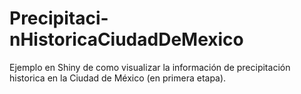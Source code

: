 # Precipitaci-nHistoricaCiudadDeMexico
Ejemplo en Shiny de como visualizar la información de precipitación historica en la Ciudad de México (en primera etapa).
